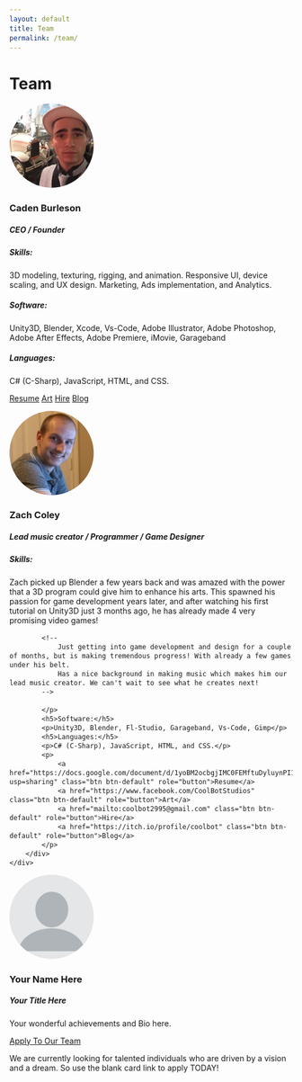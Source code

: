```yaml
---
layout: default
title: Team
permalink: /team/
---
```

<html>
<body>

<H1>Team</H1>

<div class="row">
	<div class="col-sm-6 col-md-6">
		<div class="thumbnail">
			<img src="/assets/pfpme.jpg" alt="CadenProfilePic" style="width:150px; height:150px; border-radius: 50%;">
			<div class="caption">
				<h3>Caden Burleson</h3>
				<h5>CEO / Founder</h5>
				<h5>Skills:</h5>
				<p>
					3D modeling, texturing, rigging, and animation.
					Responsive UI, device scaling, and UX design.
					Marketing, Ads implementation, and Analytics.
					<!-- Is in charge of all 3D content creation.
					3D modeling, texturing, rigging, and animation.
					responsive UI, along with device testing and deployment to make sure UI scales properly on multiple devices.
					Marketing among multiple content platforms, and Ads implimentation to ensure content will be profitable.
					He also has created everything you see on this website including hosting management, HTML, Css, and Javascript webdevelopment. -->
				</p>
				<h5>Software:</h5>
				<p>Unity3D, Blender, Xcode, Vs-Code, Adobe Illustrator, Adobe Photoshop, Adobe After Effects, Adobe Premiere, iMovie, Garageband</p>
				<h5>Languages:</h5>
				<p>C# (C-Sharp), JavaScript, HTML, and CSS.</p>
				<p>
					<a href="https://docs.google.com/document/d/1yoBM2ocbgjIMC0FEMftuDyluynPI1jRHzNSGnc05do0/edit?usp=sharing" class="btn btn-default" role="button">Resume</a>
					<a href="https://www.artstation.com/cadenb" class="btn btn-default" role="button">Art</a>
					<a href="mailto:devcaden@gmail.com" class="btn btn-default" role="button">Hire</a>
					<a href="https://medium.com/@CadenBurleson" class="btn btn-default" role="button">Blog</a>
				</p>
			</div>
		</div>
	</div>


<div class="col-sm-6 col-md-6">
	<div class="thumbnail">
		<img src="/assets/ZachProfilePic.png" alt="ZachProfilePic" style="width:150px; height:150px; border-radius: 50%;">
		<div class="caption">
			<h3>Zach Coley</h3>
			<h5> Lead music creator / Programmer / Game Designer </h5>
			<h5>Skills:</h5>
			<p>
			Zach picked up Blender a few years back and was amazed with the power that a 3D program could give him to enhance his arts.
			This spawned his passion for game development years later, and after watching his first tutorial on Unity3D just 3 months ago,
			he has already made 4 very promising video games!
			
			<!--
				Just getting into game development and design for a couple of months, but is making tremendous progress! With already a few games under his belt.
				Has a nice background in making music which makes him our lead music creator. We can't wait to see what he creates next!
			-->

			</p>
			<h5>Software:</h5>
			<p>Unity3D, Blender, Fl-Studio, Garageband, Vs-Code, Gimp</p>
			<h5>Languages:</h5>
			<p>C# (C-Sharp), JavaScript, HTML, and CSS.</p>
			<p>
				<a href="https://docs.google.com/document/d/1yoBM2ocbgjIMC0FEMftuDyluynPI1jRHzNSGnc05do0/edit?usp=sharing" class="btn btn-default" role="button">Resume</a>
				<a href="https://www.facebook.com/CoolBotStudios" class="btn btn-default" role="button">Art</a>
				<a href="mailto:coolbot2995@gmail.com" class="btn btn-default" role="button">Hire</a>
				<a href="https://itch.io/profile/coolbot" class="btn btn-default" role="button">Blog</a>
			</p>
		</div>
	</div>
</div>


<div class="col-sm-6 col-md-6">
	<div class="thumbnail">
		<img src="/assets/guest_pfp.png" alt="CadenProfilePic" style="width:150px; height:150px; border-radius: 50%;">
		<div class="caption">
			<h3>Your Name Here</h3>
			<h5>Your Title Here</h5>
			<p>Your wonderful achievements and Bio here.</p>
			<p>
				<a href="/comingsoon/" class="btn btn-default" role="button">Apply To Our Team</a>
				<!-- <a href="#" class="btn btn-default" role="button">Art</a> -->
			</p>
		</div>
	</div>
</div>

<p>
	We are currently looking for talented individuals who are driven by a vision and a dream.
	So use the blank card link to apply TODAY!
</p>

</div>



<!-- <h2> Caden Burleson's Alter Ego </h2>
<h4> Arch Nemesis </h4>
<img src="/assets/pfpme.jpg" alt="CadenProfilePic" style="width:150px; height:150px; border-radius: 50%;"> -->


</body>
</html>
